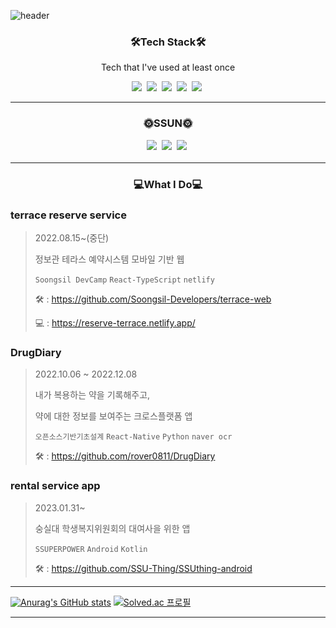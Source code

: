![header](https://capsule-render.vercel.app/api?type=waving&color=auto&height=250&section=header&text=SEONHWANKIM&fontSize=70)


<h3 align="center">🛠️Tech Stack🛠️</h3>

<p align="center">Tech that I've used at least once</p>

<p align="center">
<img src="https://img.shields.io/badge/Android-green?style=flat-square&logo=Android&logoColor=white"/></a>&nbsp
<img src="https://img.shields.io/badge/Kotlin-7f52ff?style=flat-square&logo=Kotlin&logoColor=white"/></a>&nbsp
<img src="https://img.shields.io/badge/React-blue?style=flat-square&logo=React&logoColor=white"/></a>&nbsp
<img src="https://img.shields.io/badge/ReactNative-66C5DF?style=flat-square&logo=React&logoColor=white"/></a>&nbsp
<img src="https://img.shields.io/badge/Java-blue?style=flat-square&logoColor=white"/></a>&nbsp
</p>

---

<h3 align="center">🌞SSUN🌞</p>

<p align="center">
<a href="https://velog.io/@daniel4647"><img src="https://img.shields.io/badge/Velog-7F7F7F?style=flat-square&logo=Velog&logoColor=white&link=https://velog.io/@daniel4647"/></a>&nbsp
<a href="https://www.instagram.com/seonhwan52/"><img src="https://img.shields.io/badge/Instagram-ff69b4?style=flat-square&logo=Instagram&logoColor=white&link=https://www.instagram.com/seonhwan52/"/></a>&nbsp
<a href="mailto:rlatjsghks4647@naver.com"><img src="https://img.shields.io/badge/Mail-FC6B4C?style=flat-square&logo=Gmail&logoColor=white&link=mailto:rlatjsghks4647@naver.com"/></a>&nbsp

---


<h3 align="center">💻What I Do💻</p>

<h3>terrace reserve service</h3></p>

> 2022.08.15~(중단)</p>
> 정보관 테라스 예약시스템 모바일 기반 웹</p>
> `Soongsil DevCamp` `React-TypeScript` `netlify`</p>
> 🛠 : https://github.com/Soongsil-Developers/terrace-web </p>
> 💻 : https://reserve-terrace.netlify.app/

<h3>DrugDiary</h3> </p>

> 2022.10.06 ~ 2022.12.08</p>
> 내가 복용하는 약을 기록해주고,</p> 약에 대한 정보를 보여주는 크로스플랫폼 앱</p>
> `오픈소스기반기초설계` `React-Native` `Python` `naver ocr`</p>
> 🛠 : https://github.com/rover0811/DrugDiary </p>

<h3>rental service app</h3></p>

> 2023.01.31~</p>
> 숭실대 학생복지위원회의 대여사을 위한 앱</p>
> `SSUPERPOWER` `Android` `Kotlin`</p>
> 🛠️ : https://github.com/SSU-Thing/SSUthing-android

---


[![Anurag's GitHub stats](https://github-readme-stats.vercel.app/api?username=SeonHwan-Kim&show_icons=true&theme=tokyonight)](https://github.com/SeonHwan-Kim/github-readme-stats)
[![Solved.ac
프로필](http://mazassumnida.wtf/api/v2/generate_badge?boj=daniel4647)](https://solved.ac/daniel4647)

---
